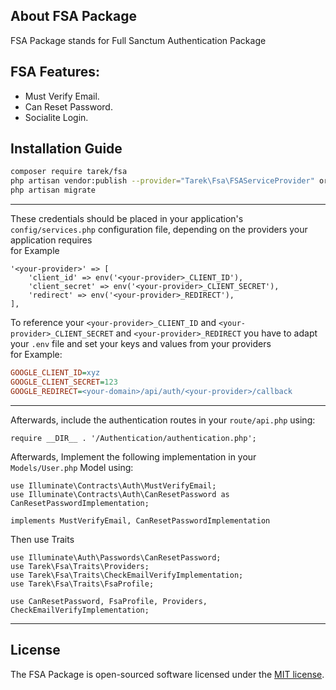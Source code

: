## About FSA Package

FSA Package stands for Full Sanctum Authentication Package 

## FSA Features:
- Must Verify Email.
- Can Reset Password.
- Socialite Login.

## Installation Guide

```bash
composer require tarek/fsa
php artisan vendor:publish --provider="Tarek\Fsa\FSAServiceProvider" or php artisan vendor:publish --tag=fsa
php artisan migrate
```
<hr>

These credentials should be placed in your application's `config/services.php` configuration file, depending on the providers your application requires
<br>
for Example
```injectablephp
'<your-provider>' => [
    'client_id' => env('<your-provider>_CLIENT_ID'),
    'client_secret' => env('<your-provider>_CLIENT_SECRET'),
    'redirect' => env('<your-provider>_REDIRECT'),
],
```
To reference your `<your-provider>_CLIENT_ID` and `<your-provider>_CLIENT_SECRET` and `<your-provider>_REDIRECT`
you have to adapt your `.env` file and set your keys and values from your providers <br>
for Example:
```ini
GOOGLE_CLIENT_ID=xyz
GOOGLE_CLIENT_SECRET=123
GOOGLE_REDIRECT=<your-domain>/api/auth/<your-provider>/callback
```
<hr>

Afterwards, include the authentication routes in your `route/api.php` using:
```injectablephp
require __DIR__ . '/Authentication/authentication.php';
```

Afterwards, Implement the following implementation in your `Models/User.php` Model using:
```injectablephp
use Illuminate\Contracts\Auth\MustVerifyEmail;
use Illuminate\Contracts\Auth\CanResetPassword as CanResetPasswordImplementation;

implements MustVerifyEmail, CanResetPasswordImplementation
```

Then use Traits
```injectablephp
use Illuminate\Auth\Passwords\CanResetPassword;
use Tarek\Fsa\Traits\Providers;
use Tarek\Fsa\Traits\CheckEmailVerifyImplementation;
use Tarek\Fsa\Traits\FsaProfile;

use CanResetPassword, FsaProfile, Providers, CheckEmailVerifyImplementation;
```

<hr>

## License

The FSA Package is open-sourced software licensed under the [MIT license](https://opensource.org/licenses/MIT).
